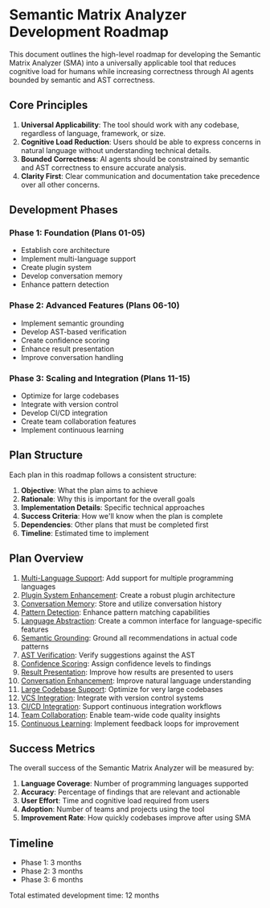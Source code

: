 # Semantic Matrix Analyzer Development Roadmap

This document outlines the high-level roadmap for developing the Semantic Matrix Analyzer (SMA) into a universally applicable tool that reduces cognitive load for humans while increasing correctness through AI agents bounded by semantic and AST correctness.

## Core Principles

1. **Universal Applicability**: The tool should work with any codebase, regardless of language, framework, or size.
2. **Cognitive Load Reduction**: Users should be able to express concerns in natural language without understanding technical details.
3. **Bounded Correctness**: AI agents should be constrained by semantic and AST correctness to ensure accurate analysis.
4. **Clarity First**: Clear communication and documentation take precedence over all other concerns.

## Development Phases

### Phase 1: Foundation (Plans 01-05)
- Establish core architecture
- Implement multi-language support
- Create plugin system
- Develop conversation memory
- Enhance pattern detection

### Phase 2: Advanced Features (Plans 06-10)
- Implement semantic grounding
- Develop AST-based verification
- Create confidence scoring
- Enhance result presentation
- Improve conversation handling

### Phase 3: Scaling and Integration (Plans 11-15)
- Optimize for large codebases
- Integrate with version control
- Develop CI/CD integration
- Create team collaboration features
- Implement continuous learning

## Plan Structure

Each plan in this roadmap follows a consistent structure:

1. **Objective**: What the plan aims to achieve
2. **Rationale**: Why this is important for the overall goals
3. **Implementation Details**: Specific technical approaches
4. **Success Criteria**: How we'll know when the plan is complete
5. **Dependencies**: Other plans that must be completed first
6. **Timeline**: Estimated time to implement

## Plan Overview

1. [Multi-Language Support](01_MULTI_LANGUAGE_SUPPORT.md): Add support for multiple programming languages
2. [Plugin System Enhancement](02_PLUGIN_SYSTEM.md): Create a robust plugin architecture
3. [Conversation Memory](03_CONVERSATION_MEMORY.md): Store and utilize conversation history
4. [Pattern Detection](04_PATTERN_DETECTION.md): Enhance pattern matching capabilities
5. [Language Abstraction](05_LANGUAGE_ABSTRACTION.md): Create a common interface for language-specific features
6. [Semantic Grounding](06_SEMANTIC_GROUNDING.md): Ground all recommendations in actual code patterns
7. [AST Verification](07_AST_VERIFICATION.md): Verify suggestions against the AST
8. [Confidence Scoring](08_CONFIDENCE_SCORING.md): Assign confidence levels to findings
9. [Result Presentation](09_RESULT_PRESENTATION.md): Improve how results are presented to users
10. [Conversation Enhancement](10_CONVERSATION_ENHANCEMENT.md): Improve natural language understanding
11. [Large Codebase Support](11_LARGE_CODEBASE.md): Optimize for very large codebases
12. [VCS Integration](12_VCS_INTEGRATION.md): Integrate with version control systems
13. [CI/CD Integration](13_CICD_INTEGRATION.md): Support continuous integration workflows
14. [Team Collaboration](14_TEAM_COLLABORATION.md): Enable team-wide code quality insights
15. [Continuous Learning](15_CONTINUOUS_LEARNING.md): Implement feedback loops for improvement

## Success Metrics

The overall success of the Semantic Matrix Analyzer will be measured by:

1. **Language Coverage**: Number of programming languages supported
2. **Accuracy**: Percentage of findings that are relevant and actionable
3. **User Effort**: Time and cognitive load required from users
4. **Adoption**: Number of teams and projects using the tool
5. **Improvement Rate**: How quickly codebases improve after using SMA

## Timeline

- Phase 1: 3 months
- Phase 2: 3 months
- Phase 3: 6 months

Total estimated development time: 12 months
